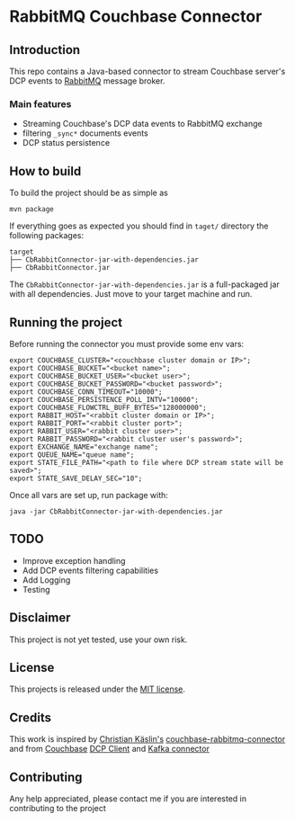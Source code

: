 # RabbitMQ Couchbase Connector

## Introduction

This repo contains a Java-based connector to stream Couchbase server's DCP events to [RabbitMQ](https://www.rabbitmq.com/) message broker.

### Main features

- Streaming Couchbase's DCP data events to RabbitMQ exchange
- filtering `_sync*` documents events
- DCP status persistence

## How to build

To build the project should be as simple as

```mvn package```

If everything goes as expected you should find in `taget/` directory the following packages:

```
target
├── CbRabbitConnector-jar-with-dependencies.jar
├── CbRabbitConnector.jar
```

The `CbRabbitConnector-jar-with-dependencies.jar` is a full-packaged jar with all dependencies. Just move to your target machine and run.

## Running the project
Before running the connector you must provide some env vars:

```shell script
export COUCHBASE_CLUSTER="<couchbase cluster domain or IP>";
export COUCHBASE_BUCKET="<bucket name>";
export COUCHBASE_BUCKET_USER="<bucket user>";
export COUCHBASE_BUCKET_PASSWORD="<bucket password>";
export COUCHBASE_CONN_TIMEOUT="10000";  
export COUCHBASE_PERSISTENCE_POLL_INTV="10000";
export COUCHBASE_FLOWCTRL_BUFF_BYTES="128000000";
export RABBIT_HOST="<rabbit cluster domain or IP>";
export RABBIT_PORT="<rabbit cluster port>";
export RABBIT_USER="<rabbit cluster user>";
export RABBIT_PASSWORD="<rabbit cluster user's password>";
export EXCHANGE_NAME="exchange name";
export QUEUE_NAME="queue name";
export STATE_FILE_PATH="<path to file where DCP stream state will be saved>";
export STATE_SAVE_DELAY_SEC="10";
```

Once all vars are set up, run package with:

```shell script
java -jar CbRabbitConnector-jar-with-dependencies.jar
```

## TODO

- Improve exception handling
- Add DCP events filtering capabilities
- Add Logging
- Testing

## Disclaimer

This project is not yet tested, use your own risk.

## License
This projects is released under the [MIT license](LICENSE.txt).

## Credits
This work is inspired by [Christian Käslin's](https://github.com/ckaeslin) [couchbase-rabbitmq-connector](https://github.com/etops/couchbase-rabbitmq-connector) and from [Couchbase](couchbase) [DCP Client](https://github.com/couchbase/java-dcp-client) and [Kafka connector](https://github.com/couchbase/kafka-connect-couchbase) 

## Contributing

Any help appreciated, please contact me if you are interested in contributing to the project